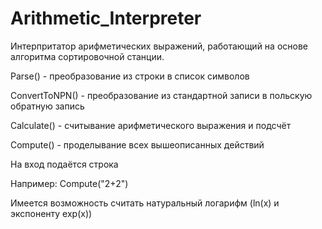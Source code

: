 # Arithmetic_Interpreter
Интерпритатор арифметических выражений, работающий на основе алгоритма сортировочной станции.

Parse() - преобразование из строки в список символов

ConvertToNPN() - преобразование из стандартной записи в польскую обратную запись

Calculate() - считывание арифметического выражения и подсчёт

Compute() - проделывание всех вышеописанных действий

На вход подаётся строка

Например:
Compute("2+2")

Имеется возможность считать натуральный логарифм (ln(x) и экспоненту exp(x))
